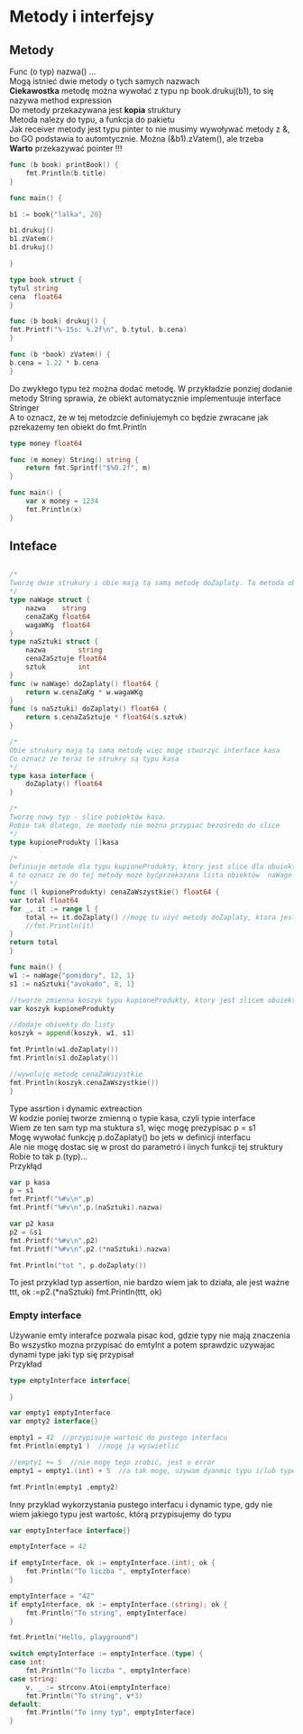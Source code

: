 
# Metody i interfejsy

## Metody

Func (o typ) nazwa() ...  
Mogą istnieć dwie metody o tych samych nazwach  
**Ciekawostka** metodę można wywołać z typu np book.drukuj(b1), to się nazywa method expression  
Do metody przekazywana jest **kopia** struktury  
Metoda nalezy do typu, a funkcja do pakietu  
Jak receiver metody jest typu pinter to nie musimy wywoływać metody z &, bo GO podstawia to automtycznie. Można (&b1).zVatem(), ale trzeba  
**Warto** przekazywać pointer !!!  
  
```Go
func (b book) printBook() {
    fmt.Println(b.title)
}
```

```Go
func main() {

b1 := book{"lalka", 20}

b1.drukuj()
b1.zVatem()
b1.drukuj()

}

type book struct {
tytul string
cena  float64
}

func (b book) drukuj() {
fmt.Printf("%-15s: %.2f\n", b.tytul, b.cena)
}

func (b *book) zVatem() {
b.cena = 1.22 * b.cena
}
```

Do zwykłego typu też można dodać metodę. W przykładzie ponziej dodanie metody String sprawia, że obiekt automatycznie implementuuje interface Stringer  
A to oznacz, że w tej metodzcie definiujemyh co będzie zwracane jak pzrekazemy ten obiekt do fmt.Println  

```Go
type money float64

func (m money) String() string {
    return fmt.Sprintf("$%0.2f", m)
}

func main() {
    var x money = 1234
    fmt.Println(x)
}
```

## Inteface

```Go

/*
Tworzę dwie strukury i obie mają tą samą metodę doZaplaty. Ta metoda oblicza i zwraca cenę do zapłaty za produkt
*/
type naWage struct {
    nazwa    string
    cenaZaKg float64
    wagaWKg  float64
}
type naSztuki struct {
    nazwa        string
    cenaZaSztuje float64
    sztuk        int
}
func (w naWage) doZaplaty() float64 {
    return w.cenaZaKg * w.wagaWKg
}
func (s naSztuki) doZaplaty() float64 {
    return s.cenaZaSztuje * float64(s.sztuk)
}

/*
Obie strukury mają tą samą metodę więc mogę stworzyć interface kasa
Co oznacz ze teraz te strukry są typu kasa
*/
type kasa interface {
    doZaplaty() float64
}

/*
Tworzę nowy typ - slice pobiektów kasa.
Robie tak dlatego, że moetody nie można przypiać bezośredo do slice
*/
type kupioneProdukty []kasa

/*
Definiuje metode dla typu kupioneProdukty, ktory jest slice dla obuiektu kasa, ktory jest intefejsem i ten intefejs mają struktury naWage i naSztuki
A to oznacz że do tej metody moze byćprzekazana lista obiektów  naWage lub naSztuki
*/
func (l kupioneProdukty) cenaZaWszystkie() float64 {
var total float64
for _, it := range l {
    total += it.doZaplaty() //mogę tu użyć metody doZaplaty, ktora jest inna dla obu typów naWage i naSztuki
    //fmt.Println(it)
}
return total
}

func main() {
w1 := naWage{"pomidory", 12, 1}
s1 := naSztuki{"avokado", 8, 1}

//tworze zmienna koszyk typu kupioneProdukty, ktory jest slicem obuiektów o typie kasa, naWage lub naSztuki
var koszyk kupioneProdukty

//dodaje obiuekty do listy
koszyk = append(koszyk, w1, s1)

fmt.Println(w1.doZaplaty())
fmt.Println(s1.doZaplaty())

//wywoluję metodę cenaZaWszystkie
fmt.Println(koszyk.cenaZaWszystkie())
}
```

Type assrtion i dynamic extreaction  
W kodzie poniej tworze zmienną o typie kasa, czyli typie interface  
Wiem ze ten sam typ ma stuktura s1, więc mogę prezypisac p = s1  
Mogę wywołać funkcję p.doZaplaty() bo jets w definicji interfacu  
Ale nie mogę dostac się w prost do parametró i iinych funkcji tej struktury  
Robie to tak p.(typ)...  
Przykłąd  

```Go
var p kasa
p = s1
fmt.Printf("%#v\n",p)
fmt.Printf("%#v\n",p.(naSztuki).nazwa)

var p2 kasa
p2 = &s1
fmt.Printf("%#v\n",p2)
fmt.Printf("%#v\n",p2.(*naSztuki).nazwa)

fmt.Println("tot ", p.doZaplaty())
```

To jest przyklad typ assertion, nie bardzo wiem jak to działa, ale jest ważne  
ttt, ok :=p2.(*naSztuki)
fmt.Println(ttt, ok)

### Empty interface

Używanie emty interafce pozwala pisac kod, gdzie typy nie mają znaczenia  
Bo wszystko mozna przypisać do emtyInt a potem sprawdzic uzywajac dynami type jaki typ się przypisał  
Przykład

```Go
type emptyInterface interface{

}

var empty1 emptyInterface
var empty2 interface{}

empty1 = 42  //przypisuje wartość do pustego interfacu
fmt.Println(empty1 )  //mogę ją wyświetlić

//empty1 += 5  //nie mogę tego zrobić, jest o error
empty1 = empty1.(int) + 5  //a tak mogę, używam dyanmic typu i/lub type assertion

fmt.Println(empty1 ,empty2)
```

Inny przyklad wykorzystania pustego interfacu i dynamic type, gdy nie wiem jakiego typu jest wartośc, którą przypisujemy do typu  

```Go
var emptyInterface interface{}

emptyInterface = 42

if emptyInterface, ok := emptyInterface.(int); ok {
    fmt.Println("To liczba ", emptyInterface)
}

emptyInterface = "42"
if emptyInterface, ok := emptyInterface.(string); ok {
    fmt.Println("To string", emptyInterface)
}

fmt.Println("Hello, playground")

switch emptyInterface := emptyInterface.(type) {
case int:
    fmt.Println("To liczba ", emptyInterface)
case string:
    v, _ := strconv.Atoi(emptyInterface)
    fmt.Println("To string", v*3)
default:
    fmt.Println("To inny typ", emptyInterface)
}
```
